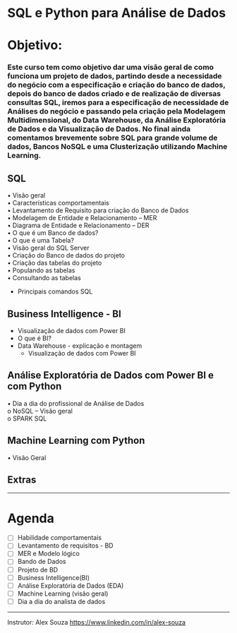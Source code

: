 # SQL e Python para Análise de Dados

# Objetivo:  

### Este curso tem como objetivo dar uma visão geral de como funciona um projeto de dados, partindo desde a necessidade do negócio com a especificação e criação do banco de dados, depois do banco de dados criado e de realização de diversas consultas SQL, iremos para a especificação de necessidade de Análises do negócio e passando pela criação pela Modelagem Multidimensional, do Data Warehouse, da Análise Exploratória de Dados e da Visualização de Dados. No final ainda comentamos brevemente sobre SQL para grande volume de dados, Bancos NoSQL e uma Clusterização utilizando Machine Learning.

## SQL
• Visão geral  
• Características comportamentais  
• Levantamento de Requisito para criação do Banco de Dados  
• Modelagem de Entidade e Relacionamento – MER  
• Diagrama de Entidade e Relacionamento – DER  
• O que é um Banco de dados?  
• O que é uma Tabela?  
• Visão geral do SQL Server  
• Criação do Banco de dados do projeto  
• Criação das tabelas do projeto  
• Populando as tabelas  
• Consultando as tabelas  
  - Principais comandos SQL
  
## Business Intelligence - BI  
- Visualização de dados com Power BI
-   O que é BI?
-   Data Warehouse - explicação e montagem
    -   Visualização de dados com Power BI  
  
## Análise Exploratória de Dados com Power BI e com Python  
• Dia a dia do profissional de Análise de Dados  
  o NoSQL – Visão geral  
  o SPARK SQL  
  
## Machine Learning com Python  
• Visão Geral  
  
## Extras
____
# Agenda
- [ ] Habilidade comportamentais
- [ ] Levantamento de requisitos - BD
- [ ] MER e Modelo lógico
- [ ] Bando de Dados
- [ ] Projeto de BD
- [ ] Business Intelligence(BI)
- [ ] Análise Exploratória de Dados (EDA)
- [ ] Machine Learning (visão geral)
- [ ] Dia a dia do analista de dados

___
Instrutor: Alex Souza https://www.linkedin.com/in/alex-souza
